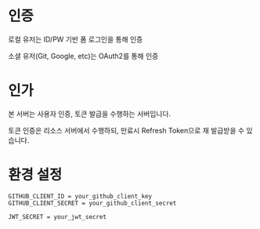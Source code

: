 # 인증
로컬 유저는 ID/PW 기반 폼 로그인을 통해 인증

소셜 유저(Git, Google, etc)는 OAuth2를 통해 인증

# 인가
본 서버는 사용자 인증, 토큰 발급을 수행하는 서버입니다.

토큰 인증은 리소스 서버에서 수행하되, 만료시 Refresh Token으로 재 발급받을 수 있습니다.

# 환경 설정

```env
GITHUB_CLIENT_ID = your_github_client_key
GITHUB_CLIENT_SECRET = your_github_client_secret

JWT_SECRET = your_jwt_secret
```
